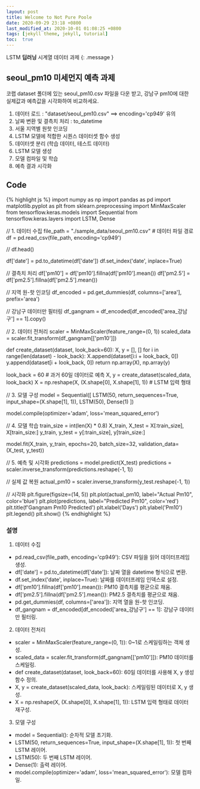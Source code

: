 ```yaml
---
layout: post
title: Welcome to Not Pure Poole
date: 2020-09-29 23:18 +0800
last_modified_at: 2020-10-01 01:08:25 +0800
tags: [jekyll theme, jekyll, tutorial]
toc:  true
---
```

LSTM  **딥러닝** 시계열 데이터 과제
{: .message }

## seoul_pm10 미세먼지 예측 과제
코랩 dataset 폴더에 있는 seoul_pm10.csv 파일을 다운 받고, 강남구 pm10에 대한 실제값과 예측값을 시각화하여 비교하세요.

1. 데이터 로드 : "dataset/seoul_pm10.csv"   ==> encoding='cp949' 유의
2. 날짜 변환 및 결측치 처리 : to_datetime
3. 서울 지역별 원핫 인코딩
4. LSTM 모델에 적합한 시퀀스 데이터셋 함수 생성
5. 데이터셋 분리 (학습 데이터, 테스트 데이터)
6. LSTM 모델 생성
7. 모델 컴파일 및 학습
8. 예측 결과 시각화

## Code
{% highlight js %}
import numpy as np
import pandas as pd
import matplotlib.pyplot as plt
from sklearn.preprocessing import MinMaxScaler
from tensorflow.keras.models import Sequential
from tensorflow.keras.layers import LSTM, Dense

// 1. 데이터 수집
file_path = "./sample_data/seoul_pm10.csv"  # 데이터 파일 경로
df = pd.read_csv(file_path, encoding='cp949')

// df.head()

df['date'] = pd.to_datetime(df['date'])
df.set_index('date', inplace=True)

// 결측치 처리
df['pm10'] = df['pm10'].fillna(df['pm10'].mean())
df['pm2.5'] = df['pm2.5'].fillna(df['pm2.5'].mean())

// 지역 원-핫 인코딩
df_encoded = pd.get_dummies(df, columns=['area'], prefix='area')

// 강남구 데이터만 필터링
df_gangnam = df_encoded[df_encoded['area_강남구'] == 1].copy()

// 2. 데이터 전처리
scaler = MinMaxScaler(feature_range=(0, 1))
scaled_data = scaler.fit_transform(df_gangnam[['pm10']])

def create_dataset(dataset, look_back=60):
    X, y = [], []
    for i in range(len(dataset) - look_back):
        X.append(dataset[i:i + look_back, 0])
        y.append(dataset[i + look_back, 0])
    return np.array(X), np.array(y)

look_back = 60  # 과거 60일 데이터로 예측
X, y = create_dataset(scaled_data, look_back)
X = np.reshape(X, (X.shape[0], X.shape[1], 1))  # LSTM 입력 형태

// 3. 모델 구성
model = Sequential([
    LSTM(50, return_sequences=True, input_shape=(X.shape[1], 1)),
    LSTM(50),
    Dense(1)
])

model.compile(optimizer='adam', loss='mean_squared_error')

// 4. 모델 학습
train_size = int(len(X) * 0.8)
X_train, X_test = X[:train_size], X[train_size:]
y_train, y_test = y[:train_size], y[train_size:]

model.fit(X_train, y_train, epochs=20, batch_size=32, validation_data=(X_test, y_test))

// 5. 예측 및 시각화
predictions = model.predict(X_test)
predictions = scaler.inverse_transform(predictions.reshape(-1, 1))

// 실제 값 복원
actual_pm10 = scaler.inverse_transform(y_test.reshape(-1, 1))

// 시각화
plt.figure(figsize=(14, 5))
plt.plot(actual_pm10, label="Actual Pm10", color='blue')
plt.plot(predictions, label="Predicted Pm10", color='red')
plt.title(f'Gangnam Pm10 Predicted')
plt.xlabel('Days')
plt.ylabel('Pm10')
plt.legend()
plt.show()
{% endhighlight %}


### 설명
1. 데이터 수집
- pd.read_csv(file_path, encoding='cp949'): CSV 파일을 읽어 데이터프레임 생성.
- df['date'] = pd.to_datetime(df['date']): 날짜 열을 datetime 형식으로 변환.
- df.set_index('date', inplace=True): 날짜를 데이터프레임 인덱스로 설정.
- df['pm10'].fillna(df['pm10'].mean()): PM10 결측치를 평균으로 채움.
- df['pm2.5'].fillna(df['pm2.5'].mean()): PM2.5 결측치를 평균으로 채움.
- pd.get_dummies(df, columns=['area']): 지역 열을 원-핫 인코딩.
- df_gangnam = df_encoded[df_encoded['area_강남구'] == 1]: 강남구 데이터만 필터링.
2. 데이터 전처리
- scaler = MinMaxScaler(feature_range=(0, 1)): 0~1로 스케일링하는 객체 생성.
- scaled_data = scaler.fit_transform(df_gangnam[['pm10']]): PM10 데이터를 스케일링.
- def create_dataset(dataset, look_back=60): 60일 데이터를 사용해 X, y 생성 함수 정의.
- X, y = create_dataset(scaled_data, look_back): 스케일링된 데이터로 X, y 생성.
- X = np.reshape(X, (X.shape[0], X.shape[1], 1)): LSTM 입력 형태로 데이터 재구성.
3. 모델 구성
- model = Sequential(): 순차적 모델 초기화.
- LSTM(50, return_sequences=True, input_shape=(X.shape[1], 1)): 첫 번째 LSTM 레이어.
- LSTM(50): 두 번째 LSTM 레이어.
- Dense(1): 출력 레이어.
- model.compile(optimizer='adam', loss='mean_squared_error'): 모델 컴파일.


<!-- Welcome to **Not Pure Poole**! This is an example post to show the layout.
{: .message }

First, do you notice the TOC on the right side? Try to scroll down to read this post, you'll find that the TOC is always sticky in the viewport.

Cum sociis natoque penatibus et magnis <a href="#">dis parturient montes</a>, nascetur ridiculus mus. *Aenean eu leo quam.* Pellentesque ornare sem lacinia quam venenatis vestibulum. Sed posuere consectetur est at lobortis. Cras mattis consectetur purus sit amet fermentum.

> Curabitur blandit tempus porttitor. Nullam quis risus eget urna mollis ornare vel eu leo. Nullam id dolor id nibh ultricies vehicula ut id elit.

Etiam porta **sem malesuada magna** mollis euismod. Cras mattis consectetur purus sit amet fermentum. Aenean lacinia bibendum nulla sed consectetur.

## Inline HTML elements

HTML defines a long list of available inline tags, a complete list of which can be found on the [Mozilla Developer Network](https://developer.mozilla.org/en-US/docs/Web/HTML/Element).

- **To bold text**, use `<strong>`.
- *To italicize text*, use `<em>`.
- <mark>To highlight</mark>, use `<mark>`.
- Abbreviations, like <abbr title="HyperText Markup Langage">HTML</abbr> should use `<abbr>`, with an optional `title` attribute for the full phrase.
- Citations, like <cite>&mdash; Mark Otto</cite>, should use `<cite>`.
- <del>Deleted</del> text should use `<del>` and <ins>inserted</ins> text should use `<ins>`.
- Superscript <sup>text</sup> uses `<sup>` and subscript <sub>text</sub> uses `<sub>`.

Most of these elements are styled by browsers with few modifications on our part.

## Footnotes

Footnotes are supported as part of the Markdown syntax. Here's one in action. Clicking this number[^fn-sample_footnote] will lead you to a footnote. The syntax looks like:

{% highlight text %}
Clicking this number[^fn-sample_footnote]
{% endhighlight %}

Each footnote needs the `^fn-` prefix and a unique ID to be referenced for the footnoted content. The syntax for that list looks something like this:

{% highlight text %}
[^fn-sample_footnote]: Handy! Now click the return link to go back.
{% endhighlight %}

You can place the footnoted content wherever you like. Markdown parsers should properly place it at the bottom of the post.

## Heading

Vivamus sagittis lacus vel augue rutrum faucibus dolor auctor. Duis mollis, est non commodo luctus, nisi erat porttitor ligula, eget lacinia odio sem nec elit. Morbi leo risus, porta ac consectetur ac, vestibulum at eros.

### Code

Inline code is available with the `<code>` element. Snippets of multiple lines of code are supported through Rouge. Longer lines will automatically scroll horizontally when needed. You may also use code fencing (triple backticks) for rendering code.

{% highlight js %}
// Example can be run directly in your JavaScript console

// Create a function that takes two arguments and returns the sum of those arguments
var adder = new Function("a", "b", "return a + b");

// Call the function
adder(2, 6);
// > 8
{% endhighlight %}

You may also optionally show code snippets with line numbers. Add `linenos` to the Rouge tags.

{% highlight js linenos %}
// Example can be run directly in your JavaScript console

// Create a function that takes two arguments and returns the sum of those arguments
var adder = new Function("a", "b", "return a + b");

// Call the function
adder(2, 6);
// > 8
{% endhighlight %}

Aenean lacinia bibendum nulla sed consectetur. Etiam porta sem malesuada magna mollis euismod. Fusce dapibus, tellus ac cursus commodo, tortor mauris condimentum nibh, ut fermentum massa.

### Lists

Cum sociis natoque penatibus et magnis dis parturient montes, nascetur ridiculus mus. Aenean lacinia bibendum nulla sed consectetur. Etiam porta sem malesuada magna mollis euismod. Fusce dapibus, tellus ac cursus commodo, tortor mauris condimentum nibh, ut fermentum massa justo sit amet risus.

- Praesent commodo cursus magna, vel scelerisque nisl consectetur et.
- Donec id elit non mi porta gravida at eget metus.
- Nulla vitae elit libero, a pharetra augue.

Donec ullamcorper nulla non metus auctor fringilla. Nulla vitae elit libero, a pharetra augue.

1. Vestibulum id ligula porta felis euismod semper.
2. Cum sociis natoque penatibus et magnis dis parturient montes, nascetur ridiculus mus.
3. Maecenas sed diam eget risus varius blandit sit amet non magna.

Cras mattis consectetur purus sit amet fermentum. Sed posuere consectetur est at lobortis.

<dl>
  <dt>HyperText Markup Language (HTML)</dt>
  <dd>The language used to describe and define the content of a Web page</dd>

  <dt>Cascading Style Sheets (CSS)</dt>
  <dd>Used to describe the appearance of Web content</dd>

  <dt>JavaScript (JS)</dt>
  <dd>The programming language used to build advanced Web sites and applications</dd>
</dl>

Integer posuere erat a ante venenatis dapibus posuere velit aliquet. Morbi leo risus, porta ac consectetur ac, vestibulum at eros. Nullam quis risus eget urna mollis ornare vel eu leo.

### Images

Quisque consequat sapien eget quam rhoncus, sit amet laoreet diam tempus. Aliquam aliquam metus erat, a pulvinar turpis suscipit at.

![placeholder](http://placehold.it/800x400 "Large example image")
![placeholder](http://placehold.it/400x200 "Medium example image")
![placeholder](http://placehold.it/200x200 "Small example image")

Align to the center by adding `class="align-center"`:

![placeholder](http://placehold.it/400x200 "Medium example image"){: .align-center}

### Tables

Aenean lacinia bibendum nulla sed consectetur. Lorem ipsum dolor sit amet, consectetur adipiscing elit.

<table>
  <thead>
    <tr>
      <th>Name</th>
      <th>Upvotes</th>
      <th>Downvotes</th>
    </tr>
  </thead>
  <tfoot>
    <tr>
      <td>Totals</td>
      <td>21</td>
      <td>23</td>
    </tr>
  </tfoot>
  <tbody>
    <tr>
      <td>Alice</td>
      <td>10</td>
      <td>11</td>
    </tr>
    <tr>
      <td>Bob</td>
      <td>4</td>
      <td>3</td>
    </tr>
    <tr>
      <td>Charlie</td>
      <td>7</td>
      <td>9</td>
    </tr>
  </tbody>
</table>

Nullam id dolor id nibh ultricies vehicula ut id elit. Sed posuere consectetur est at lobortis. Nullam quis risus eget urna mollis ornare vel eu leo.

-----

Want to see something else added? <a href="https://github.com/vszhub/not-pure-poole/issues/new">Open an issue.</a>

[^fn-sample_footnote]: Handy! Now click the return link to go back. -->

